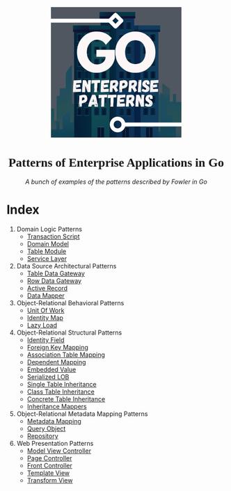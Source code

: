 <div align="center">
    <img src="./assets/images/logo.png" width="300"/>
    <h1 style="font-family: 'Yu Gothic'">Patterns of Enterprise Applications in Go</h1>
    <p style="font-style: italic">A bunch of examples of the patterns described by Fowler in Go</p>
</div>

# Index

1. Domain Logic Patterns
   - [Transaction Script](./01-domain-logic/01-transaction-script)
   - [Domain Model](./01-domain-logic/02-domain-model)
   - [Table Module](./01-domain-logic/03-table-module)
   - [Service Layer](./01-domain-logic/04-service-layer)
2. Data Source Architectural Patterns
   - [Table Data Gateway](./02-data-source-architectural/01-table-data-gateway)
   - [Row Data Gateway](./02-data-source-architectural/02-row-data-gateway)
   - [Active Record](./02-data-source-architectural/03-active-record)
   - [Data Mapper](./02-data-source-architectural/04-data-mapper)
3. Object-Relational Behavioral Patterns
   - [Unit Of Work](./03-object-relational-behavioral/01-unit-of-work)
   - [Identity Map](./03-object-relational-behavioral/02-identity-map)
   - [Lazy Load](./03-object-relational-behavioral/03-lazy-load)
4. Object-Relational Structural Patterns
   - [Identity Field](./04-object-relational-structural/01-identity-field)
   - [Foreign Key Mapping](./04-object-relational-structural/02-foreign-key-mapping)
   - [Association Table Mapping](./04-object-relational-structural/03-association-table-mapping)
   - [Dependent Mapping](./04-object-relational-structural/04-dependent-mapping)
   - [Embedded Value](./04-object-relational-structural/05-embedded-value)
   - [Serialized LOB](./04-object-relational-structural/06-serialized-lob)
   - [Single Table Inheritance](./04-object-relational-structural/07-single-table-inheritance)
   - [Class Table Inheritance](./04-object-relational-structural/08-class-table-inheritance)
   - [Concrete Table Inheritance](./04-object-relational-structural/09-concrete-table-inheritance)
   - [Inheritance Mappers](./04-object-relational-structural/10-inheritance-mappers)
5. Object-Relational Metadata Mapping Patterns
   - [Metadata Mapping](./05-object-relational-metadata-mapping/01-metadata-mapping)
   - [Query Object](./05-object-relational-metadata-mapping/02-query-object)
   - [Repository](./05-object-relational-metadata-mapping/03-repository)
6. Web Presentation Patterns
   - [Model View Controller](./06-web-presentation/01-model-view-controller)
   - [Page Controller](./06-web-presentation/02-page-controller)
   - [Front Controller](./06-web-presentation/03-front-controller)
   - [Template View](./06-web-presentation/04-template-view)
   - [Transform View](./06-web-presentation/05-transform-view)
